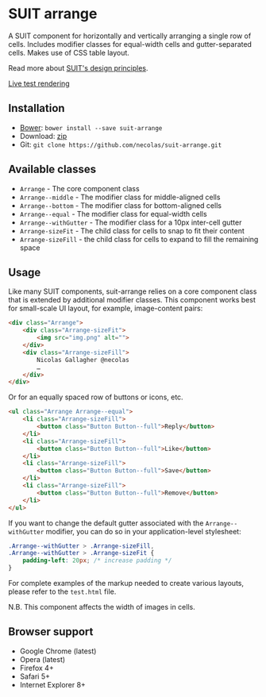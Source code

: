 # SUIT arrange

A SUIT component for horizontally and vertically arranging a single row of
cells. Includes modifier classes for equal-width cells and gutter-separated
cells. Makes use of CSS table layout.

Read more about [SUIT's design principles](https://github.com/necolas/suit/).

[Live test rendering](http://necolas.github.io/suit-arrange/test.html)

## Installation

* [Bower](https://github.com/twitter/bower/): `bower install --save suit-arrange`
* Download: [zip](https://github.com/necolas/suit-arrange/zipball/master)
* Git: `git clone https://github.com/necolas/suit-arrange.git`

## Available classes

* `Arrange` - The core component class
* `Arrange--middle` - The modifier class for middle-aligned cells
* `Arrange--bottom` - The modifier class for bottom-aligned cells
* `Arrange--equal` - The modifier class for equal-width cells
* `Arrange--withGutter` - The modifier class for a 10px inter-cell gutter
* `Arrange-sizeFit` - The child class for cells to snap to fit their content
* `Arrange-sizeFill` - the child class for cells to expand to fill the remaining space

## Usage

Like many SUIT components, suit-arrange relies on a core component class
that is extended by additional modifier classes. This component works best for
small-scale UI layout, for example, image-content pairs:

```html
<div class="Arrange">
    <div class="Arrange-sizeFit">
        <img src="img.png" alt="">
    </div>
    <div class="Arrange-sizeFill">
        Nicolas Gallagher @necolas
        …
    </div>
</div>
```

Or for an equally spaced row of buttons or icons, etc.

```html
<ul class="Arrange Arrange--equal">
    <li class="Arrange-sizeFill">
        <button class="Button Button--full">Reply</button>
    </li>
    <li class="Arrange-sizeFill">
        <button class="Button Button--full">Like</button>
    </li>
    <li class="Arrange-sizeFill">
        <button class="Button Button--full">Save</button>
    </li>
    <li class="Arrange-sizeFill">
        <button class="Button Button--full">Remove</button>
    </li>
</ul>
```

If you want to change the default gutter associated with the
`Arrange--withGutter` modifier, you can do so in your application-level
stylesheet:

```css
.Arrange--withGutter > .Arrange-sizeFill,
.Arrange--withGutter > .Arrange-sizeFit {
    padding-left: 20px; /* increase padding */
}
```

For complete examples of the markup needed to create various layouts, please
refer to the `test.html` file.

N.B. This component affects the width of images in cells.

## Browser support

* Google Chrome (latest)
* Opera (latest)
* Firefox 4+
* Safari 5+
* Internet Explorer 8+
